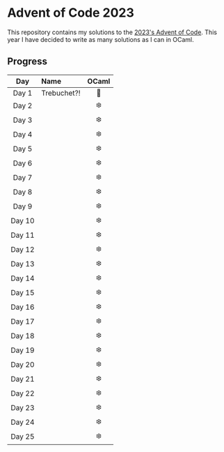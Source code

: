 # Advent of Code 2023

This repository contains my solutions to the [2023's Advent of Code](https://adventofcode.com/2023).
This year I have decided to write as many solutions as I can in OCaml.

## Progress

|  Day   | Name        | OCaml |
| :----: | :---------- | :---: |
| Day 1  | Trebuchet?! |   🐫   |
| Day 2  |             |  ❄️   |
| Day 3  |             |  ❄️   |
| Day 4  |             |  ❄️   |
| Day 5  |             |  ❄️   |
| Day 6  |             |  ❄️   |
| Day 7  |             |  ❄️   |
| Day 8  |             |  ❄️   |
| Day 9  |             |  ❄️   |
| Day 10 |             |  ❄️   |
| Day 11 |             |  ❄️   |
| Day 12 |             |  ❄️   |
| Day 13 |             |  ❄️   |
| Day 14 |             |  ❄️   |
| Day 15 |             |  ❄️   |
| Day 16 |             |  ❄️   |
| Day 17 |             |  ❄️   |
| Day 18 |             |  ❄️   |
| Day 19 |             |  ❄️   |
| Day 20 |             |  ❄️   |
| Day 21 |             |  ❄️   |
| Day 22 |             |  ❄️   |
| Day 23 |             |  ❄️   |
| Day 24 |             |  ❄️   |
| Day 25 |             |  ❄️   |
